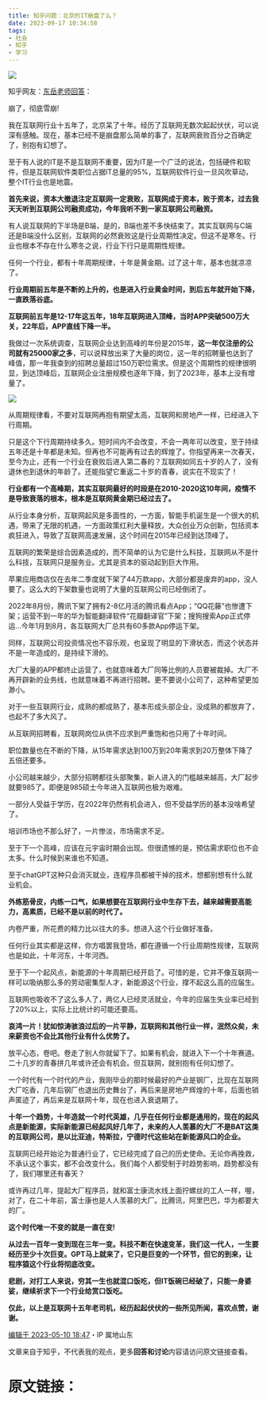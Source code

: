 ```yaml
---
title: 知乎问题：北京的IT崩盘了么？
date: 2023-09-17 10:34:58
tags:
- 社会
- 知乎
- 学习
---
```



![](https://cdn.pixabay.com/photo/2019/10/03/12/12/programmer-4523101_1280.jpg)

<!-- more -->

知乎网友：[东岳老师回答](https://www.zhihu.com/people/tian-tian-quan-75-47)：

崩了，彻底雪崩!

我在互联网行业十五年了，北京呆了十年。经历了互联网无数次起起伏伏，可以说深有感触。现在，基本已经不是崩盘那么简单的事了，互联网衰败百分之百确定了，别抱有幻想了。

至于有人说的IT是不是互联网不重要，因为IT是一个广泛的说法，包括硬件和软件，但是互联网软件类职位占据IT总量的95%，互联网软件行业一旦风吹草动，整个IT行业也是地震。

**首先来说，资本大撤退注定互联网一定衰败，互联网成于资本，败于资本，过去我天天听到互联网公司融资成功，今年我听不到一家互联网公司融资。**

有人说互联网的下半场是B端，是的，B端也差不多快结束了。其实互联网与C端还是B端没什么区别，互联网的必然衰败这是行业周期性决定。但这不是寒冬。行业也根本不存在什么寒冬之说，行业下行只是周期性规律。

任何一个行业，都有十年周期规律，十年是黄金期。过了这十年，基本也就凉凉了。

**行业周期前五年是不断的上升的，也是进入行业黄金时间，到后五年就开始下降，一直跌落谷底。**

**互联网前五年是12-17年这五年，18年互联网进入顶峰，当时APP突破500万大关，22年后，APP直线下降一半。**

我做过一次系统调查，互联网企业达到高峰的年份是2015年，**这一年仅注册的公司就有25000家之多**，可以说释放出来了大量的岗位，这一年的招聘量也达到了峰值，那一年我查到的招聘总量超过150万职位需求。但是这个周期性的规律很明显，到达顶峰后，互联网企业注册规模也逐年下降，到了2023年，基本上没有增量了。

![](https://pic1.zhimg.com/v2-36c5ef9278ae5f09d6cc137cfdfabbe2_r.jpg?source=1940ef5c)

从周期规律看，不要对互联网再抱有期望太高，互联网和房地产一样，已经进入下行周期。

只是这个下行周期持续多久。短时间内不会改变，不会一两年可以改变，至于持续五年还是十年都是未知。但再也不可能再有过去的辉煌了。你指望再来一次春天，至今为止，还有一个行业在衰败后进入第二春的？互联网如同五十岁的人了，没有退休也到退休的年龄了。还能指望它重返二十岁的青春，说实在不现实了！

**行业都有一个高峰期，其实互联网最好的时段是在2010-2020这10年间，疫情不是导致衰落的根本，根本是互联网黄金期已经过去了。**

从行业本身分析，互联网起风是多面性的，一方面，智能手机诞生是一个很大的机遇，带来了无限的机遇，一方面政策红利大量释放，大众创业万众创新，包括资本疯狂进入，导致了互联网高速发展，这个时间在2015年已经到达顶峰了。

互联网的繁荣是综合因素造成的，而不简单的认为它是什么科技，互联网从不是什么科技，互联网只是服务业。尤其是资本的驱动起到巨大作用。

苹果应用商店仅在去年二季度就下架了44万款app，大部分都是废弃的app，没人要了。这么大的下架数量也说明了大量的互联网公司已经倒闭了。

2022年8月份，腾讯下架了拥有2-8亿月活的腾讯看点App；“QQ花藤”也惨遭下架；运营不到一年的华为智能翻译软件“花瓣翻译官”下架；搜狗搜索App正式停运…今年1月到8月，各互联网大厂总共有60多款App停运下架。

同样，互联网公司投资情况也不容乐观，也呈现了明显的下滑状态，而这个状态并不是一年造成的，是持续下滑的。

大厂大量的APP都终止运营了，也就意味着大厂同等比例的人员要被裁掉。大厂不再开辟新的业务线，也就意味着不再进行招聘。更不要说小公司了，这种希望更加渺小。

对于一些互联网行业，成熟的都成熟了，基本形成头部企业，没成熟的都放弃了，也起不了多大风了。

从互联网招聘看，互联网岗位从供不应求到严重饱和也只用了十年时间。

职位数量也在不断的下降，从15年需求达到100万到20年需求到20万整体下降了五倍还要多。

小公司越来越少，大部分招聘都往头部聚集，新人进入的门槛越来越高，大厂起步就要985了。即便是985硕士今年进入互联网也极为艰难。

一部分人受益于学历，在2022年仍然有机会进入，但不受益学历的基本没啥希望了。

培训市场也不那么好了，一片惨淡，市场需求不足。

至于下一个高峰，应该在元宇宙时期会出现。但很遗憾的是，预估需求职位也不会太多。什么时候到来谁也不知道。

至于chatGPT这种只会消灭就业，连程序员都被干掉的技术，想都别想有什么就业机会。

**外练筋骨皮，内练一口气，如果想要在互联网行业中生存下去，越来越需要高能力，高素质，已经不是以前的时代了。**

内卷严重，所花费的精力比以往大的多。想进入这个行业做好准备。

任何行业其实都是这样，你方唱罢我登场，都在遵循一个行业周期性规律，互联网也是如此，十年河东，十年河西。

至于下一个起风点，新能源的十年周期已经开启了。可惜的是，它并不像互联网一样可以吸纳那么多的劳动密集型人才，新能源这个行业，撑不起这么高的应届生。

互联网也吸收不了这么多人了，两亿人已经灵活就业，今年的应届生失业率已经到了20%以上，实际上比统计的可能还要高。

**哀鸿一片！犹如惊涛骇浪过后的一片平静，互联网和其他行业一样，泯然众矣，未来薪资也不会比其他行业有什么优势了。**

放平心态，卷吧。卷走了别人你就留下了。如果有机会，就进入下一个十年赛道。二十几岁的青春拼几年或许还会有机会。但互联网，就别抱有任何幻想了。

一个时代有一个时代的产业，我刚毕业的那时候最好的产业是钢厂，比现在互联网大厂吃香，几年后钢厂也退出历史舞台了，再后来是房地产辉煌的十年，后面也销声匿迹了，再后来是互联网十年，现在也进入衰退期了。

**十年一个趋势，十年造就一个时代英雄，几乎在任何行业都是通用的，现在的起风点是新能源，实际新能源已经起风好几年了，未来的人人羡慕的大厂不是BAT这类的互联网公司，是以比亚迪，特斯拉，宁德时代这些站在新能源风口的企业。**

互联网已经开始沦为普通行业了，它已经完成了自己的历史使命。无论你再挽救，不承认这个事实，都不会改变什么。我们每个人都受制于时趋势影响，趋势都没有了，我们哪里还有春天？

或许再过几年，提起大厂程序员，就和富士康流水线上面拧螺丝的工人一样，喔，对了，在二十年前，富士康也是人人羡慕的大厂。比腾讯，阿里巴巴，华为都要大的厂。

**这个时代唯一不变的就是一直在变!**

**从过去一百年一变到现在三年一变。科技不断在快速变革，我们这一代人，一生要经历至少十次巨变。GPT马上就来了，它只是巨变的一个环节，但它的到来，让程序猿这个行业将彻底改变。**

**悲剧，对打工人来说，穷其一生也就混口饭吃，但IT饭碗已经破了，只能一身婆娑，继续祈求下一个行业给赏口饭吃。**

**仅此，以上是互联网十五年老司机，经历起起伏伏的一些所见所闻，喜欢点赞，谢谢。**

[编辑于 2023-05-10 18:47](https://www.zhihu.com/question/595334979/answer/3015571046)・IP 属地山东



文章来自于知乎，不代表我的观点，更多**回答和讨论**内容请访问原文链接查看。

# 原文链接：

[^知乎问题链接：]: [(18 封私信 / 80 条消息) 北京的IT崩盘了么？ - 知乎 (zhihu.com)](https://www.zhihu.com/question/595334979)
[^东岳老师知乎回答链接：]: [(18 封私信 / 80 条消息) 北京的IT崩盘了么？ - 知乎 (zhihu.com)](https://www.zhihu.com/question/595334979/answer/3015571046)

